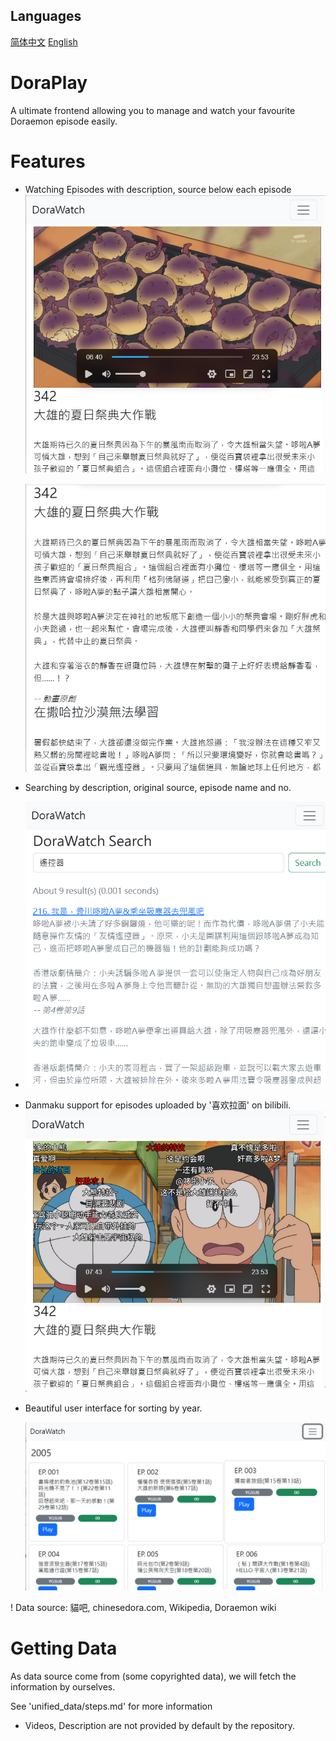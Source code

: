 ## Languages
[简体中文](readme_zh.md) [English](readme.md)
# DoraPlay
A ultimate frontend allowing you to manage and watch your favourite Doraemon episode easily.


# Features
- Watching Episodes with description, source below each episode![shot02](images/shot02.png)

  ![shot04](images/shot04.png)

- Searching by description, original source, episode name and no.

- ![shot05](images/shot05.png)

- Danmaku support for episodes uploaded by '喜欢拉面' on bilibili.![shot03](images/shot03.png)

- Beautiful user interface for sorting by year.

  ![shot01](images/shot01.png)

! Data source: 貓吧, chinesedora.com, Wikipedia, Doraemon wiki

# Getting Data

As data source come from (some copyrighted data), we will fetch the information by ourselves.

See 'unified_data/steps.md' for more information


* Videos, Description are not provided by default by the repository.
